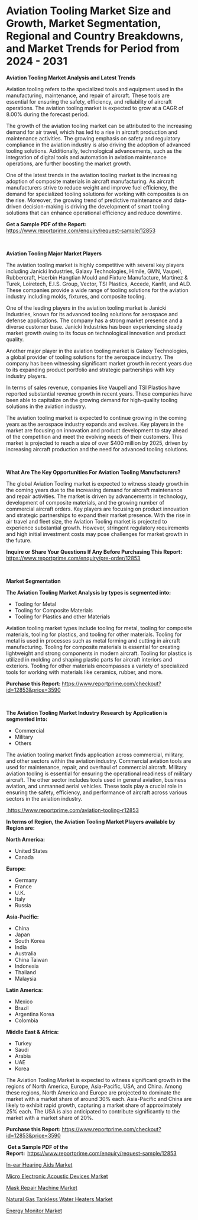 <p><h1>Aviation Tooling Market Size and Growth, Market Segmentation, Regional and Country Breakdowns, and Market Trends for Period from 2024 -  2031</h1></p><p><strong>Aviation Tooling Market Analysis and Latest Trends</strong></p>
<p><p>Aviation tooling refers to the specialized tools and equipment used in the manufacturing, maintenance, and repair of aircraft. These tools are essential for ensuring the safety, efficiency, and reliability of aircraft operations. The aviation tooling market is expected to grow at a CAGR of 8.00% during the forecast period.</p><p>The growth of the aviation tooling market can be attributed to the increasing demand for air travel, which has led to a rise in aircraft production and maintenance activities. The growing emphasis on safety and regulatory compliance in the aviation industry is also driving the adoption of advanced tooling solutions. Additionally, technological advancements, such as the integration of digital tools and automation in aviation maintenance operations, are further boosting the market growth.</p><p>One of the latest trends in the aviation tooling market is the increasing adoption of composite materials in aircraft manufacturing. As aircraft manufacturers strive to reduce weight and improve fuel efficiency, the demand for specialized tooling solutions for working with composites is on the rise. Moreover, the growing trend of predictive maintenance and data-driven decision-making is driving the development of smart tooling solutions that can enhance operational efficiency and reduce downtime.</p></p>
<p><strong>Get a Sample PDF of the Report:&nbsp;</strong> <a href="https://www.reportprime.com/enquiry/request-sample/12853">https://www.reportprime.com/enquiry/request-sample/12853</a></p>
<p>&nbsp;</p>
<p><strong>Aviation Tooling Major Market Players</strong></p>
<p><p>The aviation tooling market is highly competitive with several key players including Janicki Industries, Galaxy Technologies, Himile, GMN, Vaupell, Rubbercraft, Haerbin Hangtian Mould and Fixture Manufacture, Martinez & Turek, Loiretech, E.I.S. Group, Vector, TSI Plastics, Accede, Kanfit, and ALD. These companies provide a wide range of tooling solutions for the aviation industry including molds, fixtures, and composite tooling.</p><p>One of the leading players in the aviation tooling market is Janicki Industries, known for its advanced tooling solutions for aerospace and defense applications. The company has a strong market presence and a diverse customer base. Janicki Industries has been experiencing steady market growth owing to its focus on technological innovation and product quality.</p><p>Another major player in the aviation tooling market is Galaxy Technologies, a global provider of tooling solutions for the aerospace industry. The company has been witnessing significant market growth in recent years due to its expanding product portfolio and strategic partnerships with key industry players.</p><p>In terms of sales revenue, companies like Vaupell and TSI Plastics have reported substantial revenue growth in recent years. These companies have been able to capitalize on the growing demand for high-quality tooling solutions in the aviation industry.</p><p>The aviation tooling market is expected to continue growing in the coming years as the aerospace industry expands and evolves. Key players in the market are focusing on innovation and product development to stay ahead of the competition and meet the evolving needs of their customers. This market is projected to reach a size of over $400 million by 2025, driven by increasing aircraft production and the need for advanced tooling solutions.</p></p>
<p>&nbsp;</p>
<p><strong>What Are The Key Opportunities For Aviation Tooling Manufacturers?</strong></p>
<p><p>The global Aviation Tooling market is expected to witness steady growth in the coming years due to the increasing demand for aircraft maintenance and repair activities. The market is driven by advancements in technology, development of composite materials, and the growing number of commercial aircraft orders. Key players are focusing on product innovation and strategic partnerships to expand their market presence. With the rise in air travel and fleet size, the Aviation Tooling market is projected to experience substantial growth. However, stringent regulatory requirements and high initial investment costs may pose challenges for market growth in the future.</p></p>
<p><strong>Inquire or Share Your Questions If Any Before Purchasing This Report:</strong> <a href="https://www.reportprime.com/enquiry/pre-order/12853">https://www.reportprime.com/enquiry/pre-order/12853</a></p>
<p>&nbsp;</p>
<p><strong>Market Segmentation</strong></p>
<p><strong>The Aviation Tooling Market Analysis by types is segmented into:</strong></p>
<p><ul><li>Tooling for Metal</li><li>Tooling for Composite Materials</li><li>Tooling for Plastics and other Materials</li></ul></p>
<p><p>Aviation tooling market types include tooling for metal, tooling for composite materials, tooling for plastics, and tooling for other materials. Tooling for metal is used in processes such as metal forming and cutting in aircraft manufacturing. Tooling for composite materials is essential for creating lightweight and strong components in modern aircraft. Tooling for plastics is utilized in molding and shaping plastic parts for aircraft interiors and exteriors. Tooling for other materials encompasses a variety of specialized tools for working with materials like ceramics, rubber, and more.</p></p>
<p><strong>Purchase this Report:&nbsp;</strong><a href="https://www.reportprime.com/checkout?id=12853&price=3590">https://www.reportprime.com/checkout?id=12853&price=3590</a></p>
<p>&nbsp;</p>
<p><strong>The Aviation Tooling Market Industry Research by Application is segmented into:</strong></p>
<p><ul><li>Commercial</li><li>Military</li><li>Others</li></ul></p>
<p><p>The aviation tooling market finds application across commercial, military, and other sectors within the aviation industry. Commercial aviation tools are used for maintenance, repair, and overhaul of commercial aircraft. Military aviation tooling is essential for ensuring the operational readiness of military aircraft. The other sector includes tools used in general aviation, business aviation, and unmanned aerial vehicles. These tools play a crucial role in ensuring the safety, efficiency, and performance of aircraft across various sectors in the aviation industry.</p></p>
<p><a href="https://www.reportprime.com/aviation-tooling-r12853">&nbsp;https://www.reportprime.com/aviation-tooling-r12853</a></p>
<p><strong>In terms of Region, the Aviation Tooling Market Players available by Region are:</strong></p>
<p>
    <p> <strong> North America: </strong>
        <ul>
            <li>United States</li>
            <li>Canada</li>
        </ul>
        </p> 
    <p> <strong> Europe: </strong>
        <ul>
            <li>Germany</li>
            <li>France</li>
            <li>U.K.</li>
            <li>Italy</li>
            <li>Russia</li>
        </ul>
        </p> 
    <p> <strong> Asia-Pacific: </strong>
        <ul>
            <li>China</li>
            <li>Japan</li>
            <li>South Korea</li>
            <li>India</li>
            <li>Australia</li>
            <li>China Taiwan</li>
            <li>Indonesia</li>
            <li>Thailand</li>
            <li>Malaysia</li>
        </ul>
        </p> 
    <p> <strong> Latin America: </strong>
        <ul>
            <li>Mexico</li>
            <li>Brazil</li>
            <li>Argentina Korea</li>
            <li>Colombia</li>
        </ul>
        </p> 
    <p> <strong> Middle East & Africa: </strong>
        <ul>
            <li>Turkey</li>
            <li>Saudi</li>
            <li>Arabia</li>
            <li>UAE</li>
            <li>Korea</li>
        </ul>
    </p>
    </p>
<p><p>The Aviation Tooling Market is expected to witness significant growth in the regions of North America, Europe, Asia-Pacific, USA, and China. Among these regions, North America and Europe are projected to dominate the market with a market share of around 30% each. Asia-Pacific and China are likely to exhibit rapid growth, capturing a market share of approximately 25% each. The USA is also anticipated to contribute significantly to the market with a market share of 20%.</p></p>
<p><strong>Purchase this Report: </strong><a href="https://www.reportprime.com/checkout?id=12853&price=3590">https://www.reportprime.com/checkout?id=12853&price=3590</a></p>
<p>&nbsp;<strong>Get a Sample PDF of the Report:&nbsp;&nbsp;</strong><a href="https://www.reportprime.com/enquiry/request-sample/12853">https://www.reportprime.com/enquiry/request-sample/12853</a></p>
<p><strong></strong></p>
<p><p><a href="https://medium.com/@colin.dunca43545/in-ear-hearing-aids-market-size-share-analysis-growth-trends-forecasts-2024-2031-c8551ded8b2b">In-ear Hearing Aids Market</a></p><p><a href="https://issuu.com/reportprime-2/docs/micro-electronic-acoustic-devices-m_ecb75debf98309">Micro Electronic Acoustic Devices Market</a></p><p><a href="https://www.linkedin.com/pulse/mask-repair-machine-market-research-report-includ-smjoc?trackingId=3gIiN3%2FnSQOKzxOSkYwXBg%3D%3D">Mask Repair Machine Market</a></p><p><a href="https://github.com/drzsklfn31/Market-Research-Report-List-1/blob/main/natural-gas-tankless-water-heaters-market.md">Natural Gas Tankless Water Heaters Market</a></p><p><a href="https://github.com/lairestrong/Market-Research-Report-List-1/blob/main/energy-monitor-market.md">Energy Monitor Market</a></p></p>